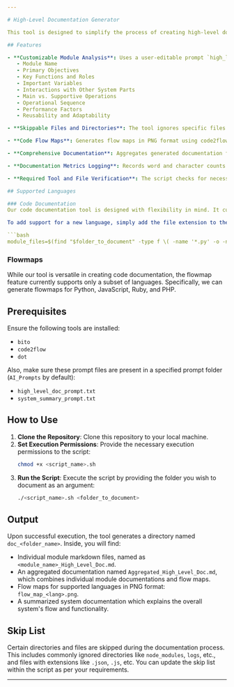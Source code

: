 ```yaml
---

# High-Level Documentation Generator

This tool is designed to simplify the process of creating high-level documentation for your project directory. It generates detailed information for each module, creates flow maps to visualize code execution paths, logs usage metrics, and aggregates all generated documentation.

## Features

- **Customizable Module Analysis**: Uses a user-editable prompt `high_level_doc_prompt.txt` from the `AI_Prompts` directory to analyze each module. Modify the prompt to extract details like:
   - Module Name
   - Primary Objectives
   - Key Functions and Roles
   - Important Variables
   - Interactions with Other System Parts
   - Main vs. Supportive Operations
   - Operational Sequence
   - Performance Factors
   - Reusability and Adaptability

- **Skippable Files and Directories**: The tool ignores specific files and directories by default, such as logs, node_modules, .gradle, and more. Adjust the skip list in the script to suit your project needs.

- **Code Flow Maps**: Generates flow maps in PNG format using code2flow. Please note that while the tool can document multiple languages, flowmap generation supports only Python, JavaScript, Ruby, and PHP.

- **Comprehensive Documentation**: Aggregates generated documentation from each module into an overarching markdown file.

- **Documentation Metrics Logging**: Records word and character counts for each module in the bito_usage_log.txt file.

- **Required Tool and File Verification**: The script checks for necessary tools and files before starting.

## Supported Languages

### Code Documentation
Our code documentation tool is designed with flexibility in mind. It currently includes built-in support for Python, C, C++, Java, JavaScript, Go, Rust, Ruby, and PHP. However, it's also easily extensible to other programming languages. 

To add support for a new language, simply add the file extension to the following line in the code extraction prompt:

```bash
module_files=$(find "$folder_to_document" -type f \( -name '*.py' -o -name '*.c' -o -name '*.cpp' -o -name '*.java' -o -name '*.js' -o -name '*.go' -o -name '*.rs' -o -name '*.rb' -o -name '*.php' \))
```

### Flowmaps
While our tool is versatile in creating code documentation, the flowmap feature currently supports only a subset of languages. Specifically, we can generate flowmaps for Python, JavaScript, Ruby, and PHP.

## Prerequisites
Ensure the following tools are installed:

- `bito`
- `code2flow`
- `dot`

Also, make sure these prompt files are present in a specified prompt folder (`AI_Prompts` by default):

- `high_level_doc_prompt.txt`
- `system_summary_prompt.txt`

## How to Use

1. **Clone the Repository**: Clone this repository to your local machine.
2. **Set Execution Permissions**: Provide the necessary execution permissions to the script:
   ```bash
   chmod +x <script_name>.sh
   ```
3. **Run the Script**: Execute the script by providing the folder you wish to document as an argument:
   ```bash
   ./<script_name>.sh <folder_to_document>
   ```

## Output

Upon successful execution, the tool generates a directory named `doc_<folder_name>`. Inside, you will find:

- Individual module markdown files, named as `<module_name>_High_Level_Doc.md`.
- An aggregated documentation named `Aggregated_High_Level_Doc.md`, which combines individual module documentations and flow maps.
- Flow maps for supported languages in PNG format: `flow_map_<lang>.png`.
- A summarized system documentation which explains the overall system's flow and functionality.

## Skip List

Certain directories and files are skipped during the documentation process. This includes commonly ignored directories like `node_modules`, `logs`, etc., and files with extensions like `.json`, `.js`, etc. You can update the skip list within the script as per your requirements.

---
```

